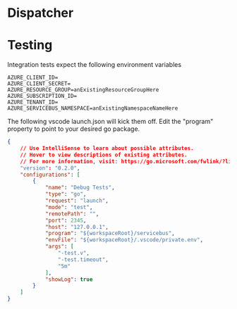 # Dispatcher


# Testing

Integration tests expect the following environment variables

```env
AZURE_CLIENT_ID=
AZURE_CLIENT_SECRET=
AZURE_RESOURCE_GROUP=anExistingResourceGroupHere
AZURE_SUBSCRIPTION_ID=
AZURE_TENANT_ID=
AZURE_SERVICEBUS_NAMESPACE=anExistingNamespaceNameHere

```

The following vscode launch.json will kick them off. Edit the "program" property to point to your desired go package. 

```json
{
    // Use IntelliSense to learn about possible attributes.
    // Hover to view descriptions of existing attributes.
    // For more information, visit: https://go.microsoft.com/fwlink/?linkid=830387
    "version": "0.2.0",
    "configurations": [
        {
            "name": "Debug Tests",
            "type": "go",
            "request": "launch",
            "mode": "test",
            "remotePath": "",
            "port": 2345,
            "host": "127.0.0.1",
            "program": "${workspaceRoot}/servicebus",
            "envFile": "${workspaceRoot}/.vscode/private.env",
            "args": [
                "-test.v",  
                "-test.timeout",
                "5m"
            ],
            "showLog": true
        }
    ]
}
```
